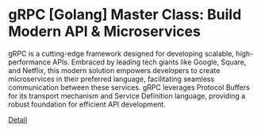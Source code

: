 # gRPC [Golang] Master Class: Build Modern API & Microservices

gRPC is a cutting-edge framework designed for developing scalable, high-performance APIs. Embraced by leading tech giants like Google, Square, and Netflix, this modern solution empowers developers to create microservices in their preferred language, facilitating seamless communication between these services. gRPC leverages Protocol Buffers for its transport mechanism and Service Definition language, providing a robust foundation for efficient API development. 

[Detail](https://eduitfree.com/courses/grpc-golang-master-class-build-modern-api-microservices)